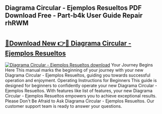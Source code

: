 ## Diagrama Circular - Ejemplos Resueltos PDF Download Free - Part-b4k User Guide Repair rhRWM

# <h2><a href="http://dfhl3r7.blite.top/?on=Diagrama+Circular+-+Ejemplos+Resueltos">🔗Download New 👉🔴 Diagrama Circular - Ejemplos Resueltos</a></h2>

[![Diagrama Circular - Ejemplos Resueltos download](https://i.imgur.com/lujVjoI.png)](http://dfhl3r7.blite.top/?on=Diagrama+Circular+-+Ejemplos+Resueltos)
Your Journey Begins Here This manual marks the beginning of your journey with your new Diagrama Circular - Ejemplos Resueltos, guiding you towards successful operation and enjoyment. Operating Instructions for Beginners This guide is designed for beginners to confidently operate your new Diagrama Circular - Ejemplos Resueltos. With features like list of features, your new Diagrama Circular - Ejemplos Resueltos empowers you to achieve exceptional results. Please Don't Be Afraid to Ask Diagrama Circular - Ejemplos Resueltos. Our customer support team is ready to answer your questions.
